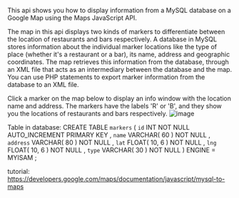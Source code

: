 This api shows you how to display information from a MySQL database on a Google Map using the Maps JavaScript API.

The map in this api displays two kinds of markers to differentiate between the location of restaurants and bars respectively. A database in MySQL stores information about the individual marker locations like the type of place (whether it's a restaurant or a bar), its name, address and geographic coordinates. The map retrieves this information from the database, through an XML file that acts as an intermediary between the database and the map. You can use PHP statements to export marker information from the database to an XML file.

Click a marker on the map below to display an info window with the location name and address. The markers have the labels 'R' or 'B', and they show you the locations of restaurants and bars respectively.
![image](https://user-images.githubusercontent.com/53494300/115075111-4669f700-9f03-11eb-8cff-8db1f8604f33.png)


Table in database:
CREATE TABLE `markers` (
  `id` INT NOT NULL AUTO_INCREMENT PRIMARY KEY ,
  `name` VARCHAR( 60 ) NOT NULL ,
  `address` VARCHAR( 80 ) NOT NULL ,
  `lat` FLOAT( 10, 6 ) NOT NULL ,
  `lng` FLOAT( 10, 6 ) NOT NULL ,
  `type` VARCHAR( 30 ) NOT NULL
) ENGINE = MYISAM ;


tutorial:
https://developers.google.com/maps/documentation/javascript/mysql-to-maps

